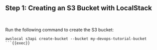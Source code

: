 ## Step 1: Creating an S3 Bucket with LocalStack

<br>

Run the following command to create the S3 bucket:

````
awslocal s3api create-bucket --bucket my-devops-tutorial-bucket
```{{exec}}
